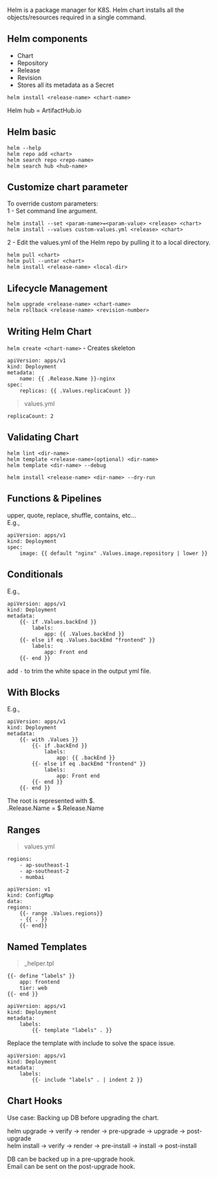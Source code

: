 Helm is a package manager for K8S. Helm chart installs all the objects/resources required in a single command.  

## Helm components
- Chart
- Repository
- Release
- Revision
- Stores all its metadata as a Secret

`helm install <release-name> <chart-name>`

Helm hub = ArtifactHub.io

## Helm basic
```
helm --help
helm repo add <chart>
helm search repo <repo-name>
helm search hub <hub-name>
```

## Customize chart parameter

To override custom parameters:  
1 - Set command line argument.  

```
helm install --set <param-name>=<param-value> <release> <chart>
helm install --values custom-values.yml <release> <chart>
```
2 - Edit the values.yml of the Helm repo by pulling it to a local directory.  

```
helm pull <chart>
helm pull --untar <chart>
helm install <release-name> <local-dir>
```

## Lifecycle Management

```
helm upgrade <release-name> <chart-name>
helm rollback <release-name> <revision-number>
```

## Writing Helm Chart

`helm create <chart-name>` - Creates skeleton  

```
apiVersion: apps/v1
kind: Deployment
metadata:
	name: {{ .Release.Name }}-nginx
spec:
	replicas: {{ .Values.replicaCount }}
```

> values.yml
```
replicaCount: 2
```

## Validating Chart

```
helm lint <dir-name>
helm template <release-name>(optional) <dir-name>
helm template <dir-name> --debug

helm install <release-name> <dir-name> --dry-run
```

## Functions & Pipelines

upper, quote, replace, shuffle, contains, etc...  
E.g.,
```
apiVersion: apps/v1
kind: Deployment
spec:
	image: {{ default "nginx" .Values.image.repository | lower }}
```

## Conditionals
E.g.,
```
apiVersion: apps/v1
kind: Deployment
metadata:
	{{- if .Values.backEnd }}
		labels:
			app: {{ .Values.backEnd }}
	{{- else if eq .Values.backEmd "frontend" }}
		labels:
			app: Front end
	{{- end }}
```

add `-` to trim the white space in the output yml file.  

## With Blocks
E.g.,
```
apiVersion: apps/v1
kind: Deployment
metadata:
	{{- with .Values }}
		{{- if .backEnd }}
			labels:
				app: {{ .backEnd }}
		{{- else if eq .backEmd "frontend" }}
			labels:
				app: Front end
		{{- end }}
	{{- end }}
```
The root is represented with $.  
.Release.Name = $.Release.Name  

## Ranges

> values.yml
```
regions:
	- ap-southeast-1
	- ap-southeast-2
	- mumbai
```

```
apiVersion: v1
kind: ConfigMap
data:
regions:
	{{- range .Values.regions}}
	- {{ . }}
	{{- end}}
```

## Named Templates

> _helper.tpl
```
{{- define "labels" }}
	app: frontend
	tier: web
{{- end }}
```

```
apiVersion: apps/v1
kind: Deployment
metadata:
	labels:
		{{- template "labels" . }}
```

  

Replace the template with include to solve the space issue.  
```
apiVersion: apps/v1
kind: Deployment
metadata:
	labels:
		{{- include "labels" . | indent 2 }}
```

## Chart Hooks

Use case: Backing up DB before upgrading the chart.  

helm upgrade -> verify -> render -> pre-upgrade -> upgrade -> post-upgrade  
helm install -> verify -> render -> pre-install -> install -> post-install  

DB can be backed up in a pre-upgrade hook.  
Email can be sent on the post-upgrade hook.  
